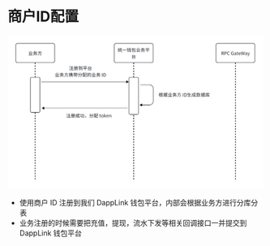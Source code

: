 # 商户ID配置

![img.png](../images/centralized-wallet-2.png)

- 使用商户 ID 注册到我们 DappLink 钱包平台，内部会根据业务方进行分库分表
- 业务注册的时候需要把充值，提现，流水下发等相关回调接口一并提交到 DappLink 钱包平台